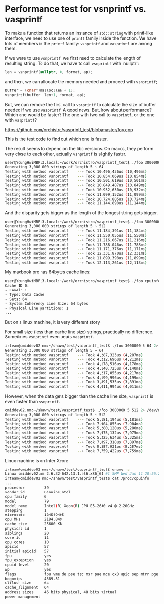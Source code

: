 # Performance test for vsnprintf vs. vasprintf

To make a function that returns an instance of `std::string` with printf-like interface,
we need to use one of `printf` family inside the function.
We have lots of members in the `printf` family: `vsnprintf` and `vasprintf` are among them.

If we were to use `vsnprintf`, we first need to calculate the length of resulting string.
To do that, we have to call `vsnprintf` with `nullptr':

```c++
len = vsnprintf(nullptr, 0, format, ap);
```

and then, we can allocate the memory needed and proceed with `vsnprintf`;

```c++
buffer = (char*)malloc(len + 1);
vsnprintf(buffer, len+1, format, ap);
```

But, we can remove the first call to `vsnprintf` to calculate the size of buffer needed if we use `vasprintf`.
A good news. But, how about performance? Which one would be faster? 
The one with two call to `vasprintf`, or the one with `vasprintf`?

https://github.com/orchistro/vasprintf_test/blob/master/foo.cpp

This is the test code to find out which one is faster.

The result seems to depend on the libc versions.
On macos, they perform very close to each other, actually `vsnprintf` is slightly faster.

```bash
user@YoungHwiMBP13.local:~/work/orchistro/vasprintf_test$ ./foo 3000000 5 64 2> /dev/null
Generating 3,000,000 strings of length 5 ~ 64
Testing with method vasprintf    --> Took 10,496,436us (10,496ms)
Testing with method vsnprintf    --> Took 10,854,069us (10,854ms)
Testing with method vasprintf    --> Took 10,501,619us (10,501ms)
Testing with method vsnprintf    --> Took 10,849,487us (10,849ms)
Testing with method vasprintf    --> Took 10,932,630us (10,932ms)
Testing with method vsnprintf    --> Took 11,099,152us (11,099ms)
Testing with method vasprintf    --> Took 10,724,805us (10,724ms)
Testing with method vsnprintf    --> Took 11,144,898us (11,144ms)

```

And the disparity gets bigger as the length of the longest string gets bigger.

```bash
user@YoungHwiMBP13.local:~/work/orchistro/vasprintf_test$ ./foo 3000000 5 512 2> /dev/null
Generating 3,000,000 strings of length 5 ~ 512
Testing with method vasprintf    --> Took 11,184,391us (11,184ms)
Testing with method vsnprintf    --> Took 11,550,055us (11,550ms)
Testing with method vasprintf    --> Took 11,216,067us (11,216ms)
Testing with method vsnprintf    --> Took 11,788,046us (11,788ms)
Testing with method vasprintf    --> Took 11,171,376us (11,171ms)
Testing with method vsnprintf    --> Took 12,331,870us (12,331ms)
Testing with method vasprintf    --> Took 11,899,398us (11,899ms)
Testing with method vsnprintf    --> Took 12,113,261us (12,113ms)
```

My macbook pro has 64bytes cache lines:

```bash
user@YoungHwiMBP13.local:~/work/orchistro/vasprintf_test$ ./foo cpuinfo
Cache ID 0:
- Level: 1
- Type: Data Cache
- Sets: 64
- System Coherency Line Size: 64 bytes
- Physical Line partitions: 1
...
```

But on a linux machine, it is very different story

For small size (less than cache line size) strings, practically no difference. Sometimes `vsnprintf` even beats `vasprintf`.

```bash
irteam@cmiddev02.nm:~/shawn/test/vasprintf_test$ ./foo 3000000 5 64 2> /dev/null
Generating 3,000,000 strings of length 5 ~ 64
Testing with method vasprintf    --> Took 4,287,323us (4,287ms)
Testing with method vsnprintf    --> Took 4,212,696us (4,212ms)
Testing with method vasprintf    --> Took 4,178,516us (4,178ms)
Testing with method vsnprintf    --> Took 4,140,725us (4,140ms)
Testing with method vasprintf    --> Took 4,217,055us (4,217ms)
Testing with method vsnprintf    --> Took 4,199,996us (4,199ms)
Testing with method vasprintf    --> Took 3,891,535us (3,891ms)
Testing with method vsnprintf    --> Took 4,011,994us (4,011ms)
```

However, when the data gets bigger than the cache line size, `vasprintf` is even faster than `vsnprintf`.

```bash
cmiddev02.nm:~/shawn/test/vasprintf_test$ ./foo 3000000 5 512 2> /dev/null
Generating 3,000,000 strings of length 5 ~ 512
Testing with method vasprintf    --> Took 5,181,194us (5,181ms)
Testing with method vsnprintf    --> Took 7,904,855us (7,904ms)
Testing with method vasprintf    --> Took 5,280,120us (5,280ms)
Testing with method vsnprintf    --> Took 7,975,132us (7,975ms)
Testing with method vasprintf    --> Took 5,325,634us (5,325ms)
Testing with method vsnprintf    --> Took 7,897,318us (7,897ms)
Testing with method vasprintf    --> Took 5,257,921us (5,257ms)
Testing with method vsnprintf    --> Took 7,759,422us (7,759ms)
```

Linux machine is on Inter Xeon:
```bash
irteam@cmiddev02.nm:~/shawn/test/vasprintf_test$ uname -a
Linux cmiddev02.nm 2.6.32-642.13.1.el6.x86_64 #1 SMP Wed Jan 11 20:56:24 UTC 2017 x86_64 x86_64 x86_64 GNU/Linux
irteam@cmiddev02.nm:~/shawn/test/vasprintf_test$ cat /proc/cpuinfo
...
processor       : 39
vendor_id       : GenuineIntel
cpu family      : 6
model           : 79
model name      : Intel(R) Xeon(R) CPU E5-2630 v4 @ 2.20GHz
stepping        : 1
microcode       : 184549405
cpu MHz         : 2194.849
cache size      : 25600 KB
physical id     : 1
siblings        : 20
core id         : 12
cpu cores       : 10
apicid          : 57
initial apicid  : 57
fpu             : yes
fpu_exception   : yes
cpuid level     : 20
wp              : yes
flags           : fpu vme de pse tsc msr pae mce cx8 apic sep mtrr pge mca cmov pat pse36 clflush dts acpi mmx fxsr sse sse2 ss ht tm pbe syscall nx pdpe1gb rdtscp lm constant_tsc arch_perfmon pebs bts rep_good xtopology nonstop_tsc aperfmperf pni pclmulqdq dtes64 ds_cpl vmx smx est tm2 ssse3 fma cx16 xtpr pdcm pcid dca sse4_1 sse4_2 x2apic movbe popcnt tsc_deadline_timer aes xsave avx f16c rdrand lahf_lm abm 3dnowprefetch arat epb xsaveopt pln pts dtherm tpr_shadow vnmi flexpriority ept vpid fsgsbase bmi1 hle avx2 smep bmi2 erms invpcid rtm cqm rdseed adx cqm_llc cqm_occup_llc
bogomips        : 4389.51
clflush size    : 64
cache_alignment : 64
address sizes   : 46 bits physical, 48 bits virtual
power management:
```


